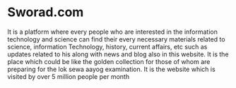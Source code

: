 # Sworad.com
It is a platform where every people who are interested in the information technology and science can find their every necessary materials related to science, information Technology, history, current affairs, etc such as updates related to his along with news and blog also in this website. It is the place which could be like the golden collection for those of whom are preparing for the lok sewa aayog examination. It is the website which is visited by over 5 million people per month

